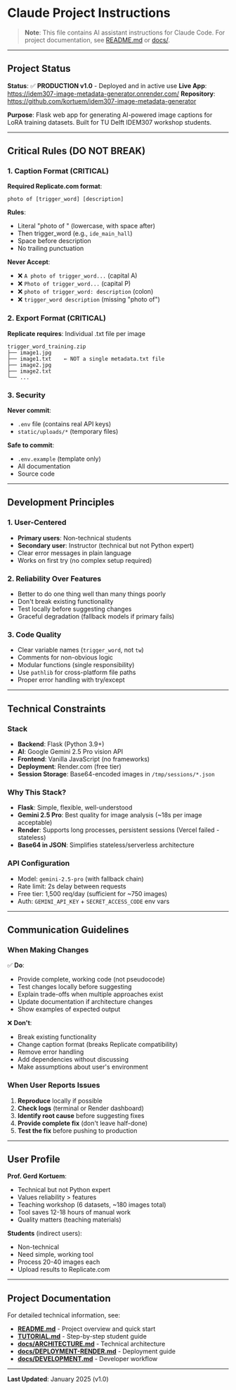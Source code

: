 # Claude Project Instructions

> **Note**: This file contains AI assistant instructions for Claude Code.
> For project documentation, see [README.md](README.md) or [docs/](docs/).

---

## Project Status

**Status**: ✅ **PRODUCTION v1.0** - Deployed and in active use
**Live App**: https://idem307-image-metadata-generator.onrender.com/
**Repository**: https://github.com/kortuem/idem307-image-metadata-generator

**Purpose**: Flask web app for generating AI-powered image captions for LoRA training datasets. Built for TU Delft IDEM307 workshop students.

---

## Critical Rules (DO NOT BREAK)

### 1. Caption Format (CRITICAL)

**Required Replicate.com format**:
```
photo of [trigger_word] [description]
```

**Rules**:
- Literal "photo of " (lowercase, with space after)
- Then trigger_word (e.g., `ide_main_hall`)
- Space before description
- No trailing punctuation

**Never Accept**:
- ❌ `A photo of trigger_word...` (capital A)
- ❌ `Photo of trigger_word...` (capital P)
- ❌ `photo of trigger_word: description` (colon)
- ❌ `trigger_word description` (missing "photo of")

### 2. Export Format (CRITICAL)

**Replicate requires**: Individual .txt file per image
```
trigger_word_training.zip
├── image1.jpg
├── image1.txt    ← NOT a single metadata.txt file
├── image2.jpg
├── image2.txt
└── ...
```

### 3. Security

**Never commit**:
- `.env` file (contains real API keys)
- `static/uploads/*` (temporary files)

**Safe to commit**:
- `.env.example` (template only)
- All documentation
- Source code

---

## Development Principles

### 1. User-Centered
- **Primary users**: Non-technical students
- **Secondary user**: Instructor (technical but not Python expert)
- Clear error messages in plain language
- Works on first try (no complex setup required)

### 2. Reliability Over Features
- Better to do one thing well than many things poorly
- Don't break existing functionality
- Test locally before suggesting changes
- Graceful degradation (fallback models if primary fails)

### 3. Code Quality
- Clear variable names (`trigger_word`, not `tw`)
- Comments for non-obvious logic
- Modular functions (single responsibility)
- Use `pathlib` for cross-platform file paths
- Proper error handling with try/except

---

## Technical Constraints

### Stack
- **Backend**: Flask (Python 3.9+)
- **AI**: Google Gemini 2.5 Pro vision API
- **Frontend**: Vanilla JavaScript (no frameworks)
- **Deployment**: Render.com (free tier)
- **Session Storage**: Base64-encoded images in `/tmp/sessions/*.json`

### Why This Stack?
- **Flask**: Simple, flexible, well-understood
- **Gemini 2.5 Pro**: Best quality for image analysis (~18s per image acceptable)
- **Render**: Supports long processes, persistent sessions (Vercel failed - stateless)
- **Base64 in JSON**: Simplifies stateless/serverless architecture

### API Configuration
- Model: `gemini-2.5-pro` (with fallback chain)
- Rate limit: 2s delay between requests
- Free tier: 1,500 req/day (sufficient for ~750 images)
- Auth: `GEMINI_API_KEY` + `SECRET_ACCESS_CODE` env vars

---

## Communication Guidelines

### When Making Changes

✅ **Do**:
- Provide complete, working code (not pseudocode)
- Test changes locally before suggesting
- Explain trade-offs when multiple approaches exist
- Update documentation if architecture changes
- Show examples of expected output

❌ **Don't**:
- Break existing functionality
- Change caption format (breaks Replicate compatibility)
- Remove error handling
- Add dependencies without discussing
- Make assumptions about user's environment

### When User Reports Issues

1. **Reproduce** locally if possible
2. **Check logs** (terminal or Render dashboard)
3. **Identify root cause** before suggesting fixes
4. **Provide complete fix** (don't leave half-done)
5. **Test the fix** before pushing to production

---

## User Profile

**Prof. Gerd Kortuem**:
- Technical but not Python expert
- Values reliability > features
- Teaching workshop (6 datasets, ~180 images total)
- Tool saves 12-18 hours of manual work
- Quality matters (teaching materials)

**Students** (indirect users):
- Non-technical
- Need simple, working tool
- Process 20-40 images each
- Upload results to Replicate.com

---

## Project Documentation

For detailed technical information, see:

- **[README.md](README.md)** - Project overview and quick start
- **[TUTORIAL.md](TUTORIAL.md)** - Step-by-step student guide
- **[docs/ARCHITECTURE.md](docs/ARCHITECTURE.md)** - Technical architecture
- **[docs/DEPLOYMENT-RENDER.md](docs/DEPLOYMENT-RENDER.md)** - Deployment guide
- **[docs/DEVELOPMENT.md](docs/DEVELOPMENT.md)** - Developer workflow

---

**Last Updated**: January 2025 (v1.0)
